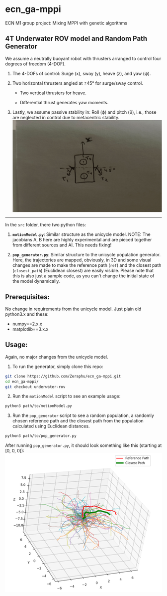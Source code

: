 # ecn_ga-mppi
ECN M1 group project: Mixing MPPI with genetic algorithms

## 4T Underwater ROV model and Random Path Generator
We assume a neutrally buoyant robot with thrusters arranged to control four degrees of freedom (4-DOF).

1. The 4-DOFs of control: Surge (x), sway (y), heave (z), and yaw (ψ).
2. Two horizontal thrusters angled at ±45° for surge/sway control.
    - Two vertical thrusters for heave.

    - Differential thrust generates yaw moments.

3. Lastly, we assume passive stability in: Roll (ϕ) and pitch (θ), i.e., those are neglected in control due to metacentric stability.
![UROV configuration](/underwater_rov/imgs/UROV_config.jpg)
---
In the `src` folder, there two python files:
1. **`motionModel.py`**: Similar structure as the unicycle model. NOTE: The jacobians A, B here are highly experimental and are pieced together from different sources and AI. This needs fixing!

2. **`pop_generator.py`**: Similar structure to the unicycle population generator. Here, the trajectories are mapped, obviously, in 3D and some visual changes are made to make the reference path (`ref`) and the closest path (`closest_path`) (Euclidean closest) are easily visible. Please note that this is also just a sample code, as you can't change the initial state of the model dynamically.

## Prerequisites:
No change in requirements from the unicycle model. Just plain old python3.x and these:
- numpy==2.x.x
- matplotlib==3.x.x

## Usage:
Again, no major changes from the unicycle model.
1. To run the generator, simply clone this repo:
```bash
git clone https://github.com/Zeraphu/ecn_ga-mppi.git
cd ecn_ga-mppi/
git checkout underwater-rov
```
2. Run the `motionModel` script to see an example usage:
```bash
python3 path/to/motionModel.py
```
3. Run the `pop_generator` script to see a random population, a randomly chosen reference path and the closest path from the population calculated using Euclidean distances.
```bash
python3 path/to/pop_generator.py
```
After running `pop_generator.py`, it should look something like this (starting at [0, 0, 0]):
![Random population example](underwater_rov/imgs/UROV_random_pop.png)